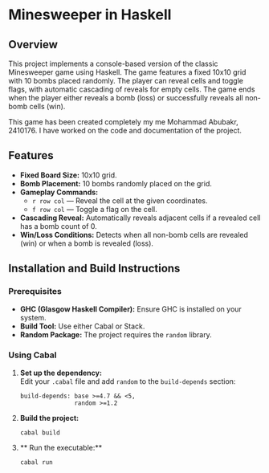 # Minesweeper in Haskell

## Overview

This project implements a console-based version of the classic Minesweeper game using Haskell. The game features a fixed 10x10 grid with 10 bombs placed randomly. The player can reveal cells and toggle flags, with automatic cascading of reveals for empty cells. The game ends when the player either reveals a bomb (loss) or successfully reveals all non-bomb cells (win).

This game has been created completely my me Mohammad Abubakr, 2410176. I have worked on the code and documentation of the project.

## Features

- **Fixed Board Size:** 10x10 grid.
- **Bomb Placement:** 10 bombs randomly placed on the grid.
- **Gameplay Commands:**
  - `r row col` — Reveal the cell at the given coordinates.
  - `f row col` — Toggle a flag on the cell.
- **Cascading Reveal:** Automatically reveals adjacent cells if a revealed cell has a bomb count of 0.
- **Win/Loss Conditions:** Detects when all non-bomb cells are revealed (win) or when a bomb is revealed (loss).

## Installation and Build Instructions

### Prerequisites

- **GHC (Glasgow Haskell Compiler):** Ensure GHC is installed on your system.
- **Build Tool:** Use either Cabal or Stack.
- **Random Package:** The project requires the `random` library.

### Using Cabal

1. **Set up the dependency:**  
   Edit your `.cabal` file and add `random` to the `build-depends` section:
   ```cabal
   build-depends: base >=4.7 && <5,
                  random >=1.2
2. **Build the project:**   
   ```cabal   
   cabal build
2. ** Run the executable:**
   ```cabal   
   cabal run
